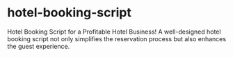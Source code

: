 # hotel-booking-script
Hotel Booking Script for a Profitable Hotel Business! A well-designed hotel booking script not only simplifies the reservation process but also enhances the guest experience.
